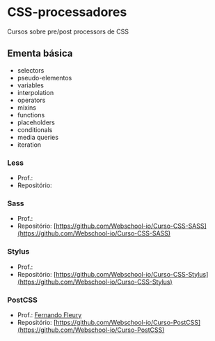 # CSS-processadores
Cursos sobre pre/post processors de CSS

## Ementa básica

- selectors
- pseudo-elementos
- variables
- interpolation
- operators
- mixins
- functions
- placeholders
- conditionals
- media queries
- iteration

### Less

- Prof.: 
- Repositório: []()


### Sass

- Prof.: 
- Repositório: [https://github.com/Webschool-io/Curso-CSS-SASS](https://github.com/Webschool-io/Curso-CSS-SASS)

### Stylus

- Prof.: 
- Repositório: [https://github.com/Webschool-io/Curso-CSS-Stylus](https://github.com/Webschool-io/Curso-CSS-Stylus)


### PostCSS

- Prof.: [Fernando Fleury](https://github.com/fernandofleury)
- Repositório: [https://github.com/Webschool-io/Curso-PostCSS](https://github.com/Webschool-io/Curso-PostCSS)
